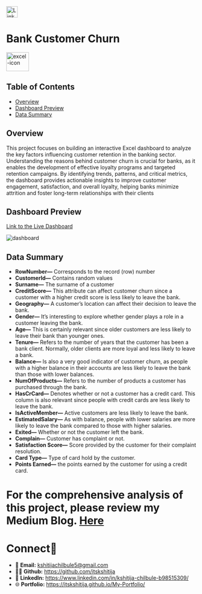 <a href="https://www.linkedin.com/in/kshitija-chilbule-b98515309/" target="_blank">
  <img src="https://img.shields.io/badge/LinkedIn-Connect-blue?style=flat&logo=linkedin" alt="LinkedIn Badge" style="height: 30px; width: auto;">
</a>

# Bank Customer Churn
<img src="https://github.com/user-attachments/assets/cc2a5649-6852-477f-aa1a-6256397d679a" alt="excel-icon" width="60" height="50">

## Table of Contents
- [Overview](#overview)
- [Dashboard Preview](#dashboard-preview)
- [Data Summary](#data-summary)

## Overview
This project focuses on building an interactive Excel dashboard to analyze the key factors influencing customer retention in the banking sector. Understanding the reasons behind customer churn is crucial for banks, as it enables the development of effective loyalty programs and targeted retention campaigns. By identifying trends, patterns, and critical metrics, the dashboard provides actionable insights to improve customer engagement, satisfaction, and overall loyalty, helping banks minimize attrition and foster long-term relationships with their clients

## Dashboard Preview
[Link to the Live Dashboard](https://1drv.ms/x/s!AsfVuegsefXJjVc8rZZry3qv6ncP?e=SraSTJ&nav=MTVfezkwNEM3Q0U3LUExMUYtNEVGOC1CQzFFLTVBMzNENjY1NDE1RX0)

![dashboard](https://github.com/user-attachments/assets/b500891b-a00c-4f15-be12-4b6a91ff7803)


## Data Summary
- <b>RowNumber—</b> Corresponds to the record (row) number
- <b>CustomerId—</b> Contains random values
- <b>Surname—</b> The surname of a customer
- <b>CreditScore—</b> This attribute can affect customer churn since a customer with a higher credit score is less likely to leave the bank.
- <b>Geography—</b> A customer’s location can affect their decision to leave the bank.
- <b>Gender—</b> It’s interesting to explore whether gender plays a role in a customer leaving the bank.
- <b>Age—</b> This is certainly relevant since older customers are less likely to leave their bank than younger ones.
- <b>Tenure—</b> Refers to the number of years that the customer has been a bank client. Normally, older clients are more loyal and less likely to leave a bank.
- <b>Balance—</b> Is also a very good indicator of customer churn, as people with a higher balance in their accounts are less likely to leave the bank than those with lower balances.
- <b>NumOfProducts—</b> Refers to the number of products a customer has purchased through the bank.
- <b>HasCrCard—</b> Denotes whether or not a customer has a credit card. This column is also relevant since people with credit cards are less likely to leave the bank.
- <b>IsActiveMember—</b> Active customers are less likely to leave the bank.
- <b>EstimatedSalary—</b> As with balance, people with lower salaries are more likely to leave the bank compared to those with higher salaries.
- <b>Exited—</b> Whether or not the customer left the bank.
- <b>Complain—</b> Customer has complaint or not.
- <b>Satisfaction Score—</b> Score provided by the customer for their complaint resolution.
- <b>Card Type—</b> Type of card hold by the customer.
- <b>Points Earned—</b> the points earned by the customer for using a credit card.

# For the comprehensive analysis of this project, please review my Medium Blog. [Here](https://medium.com/@kshitijachilbule2/customer-churn-analysis-in-bank-07bd1ce19090)

# Connect🤝
- 📩 <b>Email:</b> kshitijachilbule5@gmail.com
- 👩‍💻 <b>Github:</b> https://github.com/itskshitija
- 📶 <b>LinkedIn:</b> https://www.linkedin.com/in/kshitija-chilbule-b98515309/
- 🌐 <b>Portfolio:</b> https://itskshitija.github.io/My-Portfolio/
